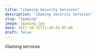 ```yaml
---
title: "iGaming Security Services"
description: "iGaming Security Services"
slug: "igaming"
image: igaming.jpg
date: 2017-10-31T21:28:43-05:00
draft: false
---
```


iGaming services